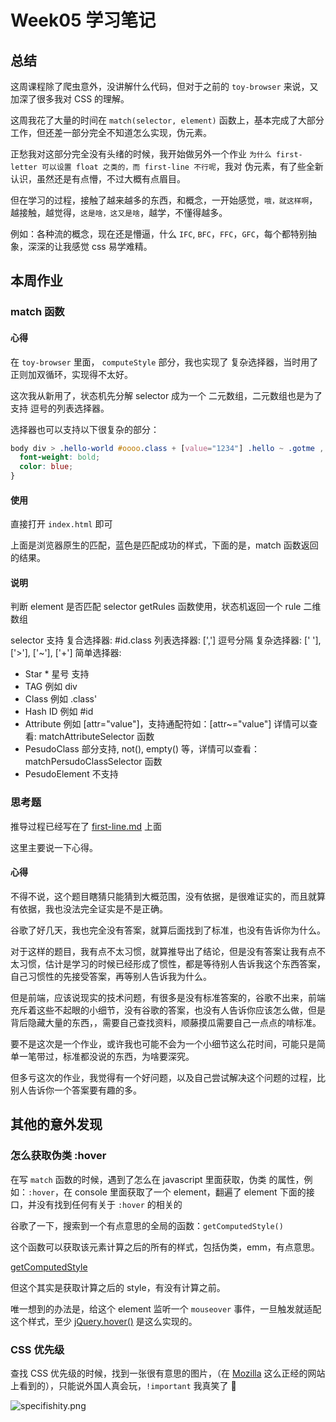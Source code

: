 # Week05 学习笔记

## 总结

这周课程除了爬虫意外，没讲解什么代码，但对于之前的 `toy-browser` 来说，又加深了很多我对 CSS 的理解。

这周我花了大量的时间在 `match(selector, element)` 函数上，基本完成了大部分工作，但还差一部分完全不知道怎么实现，伪元素。

正愁我对这部分完全没有头绪的时候，我开始做另外一个作业 `为什么 first-letter 可以设置 float 之类的，而 first-line 不行呢`，我对 伪元素，有了些全新认识，虽然还是有点懵，不过大概有点眉目。

但在学习的过程，接触了越来越多的东西，和概念，一开始感觉，`哦，就这样啊`，越接触，越觉得，`这是啥，这又是啥`，越学，不懂得越多。

例如：各种流的概念，现在还是懵逼，什么 `IFC`, `BFC`，`FFC`，`GFC`，每个都特别抽象，深深的让我感觉 css 易学难精。

## 本周作业

### match 函数

#### 心得

在 `toy-browser` 里面， `computeStyle` 部分，我也实现了 复杂选择器，当时用了正则加双循环，实现得不太好。

这次我从新用了，状态机先分解 selector 成为一个 二元数组，二元数组也是为了支持 逗号的列表选择器。

选择器也可以支持以下很复杂的部分：

```css
body div > .hello-world #oooo.class + [value="1234"] .hello ~ .gotme , body div p.list-test {
  font-weight: bold;
  color: blue;
}
```

#### 使用

直接打开 `index.html` 即可

上面是浏览器原生的匹配，蓝色是匹配成功的样式，下面的是，match 函数返回的结果。

#### 说明

判断 element 是否匹配 selector
getRules 函数使用，状态机返回一个 rule 二维数组

selector 支持
复合选择器: #id.class
列表选择器: [','] 逗号分隔
复杂选择器: [' '], ['>'], ['~'], ['+']
简单选择器:

- Star * 星号 支持
- TAG 例如 div
- Class 例如 .class'
- Hash ID 例如 #id
- Attribute 例如 [attr="value"]，支持通配符如：[attr~="value"] 详情可以查看: matchAttributeSelector 函数
- PesudoClass 部分支持, not(), empty() 等，详情可以查看：matchPersudoClassSelector 函数
- PesudoElement 不支持

### 思考题

推导过程已经写在了 [first-line.md](./first-line.md) 上面

这里主要说一下心得。

#### 心得

不得不说，这个题目瞎猜只能猜到大概范围，没有依据，是很难证实的，而且就算有依据，我也没法完全证实是不是正确。

谷歌了好几天，我也完全没有答案，就算后面找到了标准，也没有告诉你为什么。

对于这样的题目，我有点不太习惯，就算推导出了结论，但是没有答案让我有点不太习惯，估计是学习的时候已经形成了惯性，都是等待别人告诉我这个东西答案，自己习惯性的先接受答案，再等别人告诉我为什么。

但是前端，应该说现实的技术问题，有很多是没有标准答案的，谷歌不出来，前端充斥着这些不起眼的小细节，没有谷歌的答案，也没有人告诉你应该怎么做，但是背后隐藏大量的东西，，需要自己查找资料，顺藤摸瓜需要自己一点点的啃标准。

要不是这次是一个作业，或许我也可能不会为一个小细节这么花时间，可能只是简单一笔带过，标准都没说的东西，为啥要深究。

但多亏这次的作业，我觉得有一个好问题，以及自己尝试解决这个问题的过程，比别人告诉你一个答案要有趣的多。

## 其他的意外发现

### 怎么获取伪类 :hover

在写 `match` 函数的时候，遇到了怎么在 javascript 里面获取，伪类 的属性，例如：`:hover`，在 console 里面获取了一个 element，翻遍了 element 下面的接口，并没有找到任何有关于 `:hover` 的相关的

谷歌了一下，搜索到一个有点意思的全局的函数：`getComputedStyle()`

这个函数可以获取该元素计算之后的所有的样式，包括伪类，emm，有点意思。

[getComputedStyle](https://www.javascripttutorial.net/javascript-dom/javascript-getcomputedstyle/)

但这个其实是获取计算之后的 style，有没有计算之前。

唯一想到的办法是，给这个 element 监听一个 `mouseover` 事件，一旦触发就适配这个样式，至少 [jQuery.hover()](https://api.jquery.com/hover/) 是这么实现的。

### CSS 优先级

查找 CSS 优先级的时候，找到一张很有意思的图片，（在 [Mozilla](https://developer.mozilla.org/zh-CN/docs/Web/CSS/Specificity) 这么正经的网站上看到的），只能说外国人真会玩，`!important` 我真笑了 🤣

![specifishity.png](https://specifishity.com/specifishity.png)